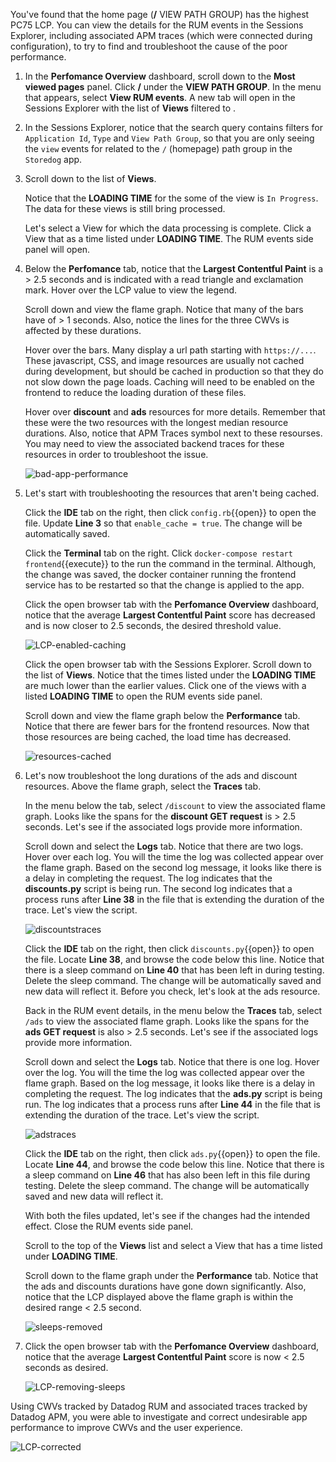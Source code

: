 You've found that the home page (**/** VIEW PATH GROUP) has the highest PC75 LCP. You can view the details for the RUM events in the Sessions Explorer, including associated APM traces (which were connected during configuration), to try to find and troubleshoot the cause of the poor performance.

1. In the **Perfomance Overview** dashboard, scroll down to the **Most viewed pages** panel. Click **/** under the **VIEW PATH GROUP**. In the menu that appears, select **View RUM events**. A new tab will open in the Sessions Explorer with the list of **Views** filtered to .

2. In the Sessions Explorer, notice that the search query contains filters for `Application Id`, `Type` and `View Path Group`, so that you are only seeing the  `view` events for related to the `/` (homepage) path group in the `Storedog` app. 

3. Scroll down to the list of **Views**. 

    Notice that the **LOADING TIME** for the some of the view is `In Progress`. The data for these views is still bring processed.

    Let's select a View for which the data processing is complete. Click a View that as a time listed under **LOADING TIME**. The RUM events side panel will open.

4. Below the **Perfomance** tab, notice that the **Largest Contentful Paint** is a > 2.5 seconds and is indicated with a read triangle and exclamation mark. Hover over the LCP value to view the legend. 

    Scroll down and view the flame graph. Notice that many of the bars have of > 1 seconds. Also, notice the lines for the three CWVs is affected by these durations.
    
    Hover over the bars. Many display a url path starting with `https://...`. These javascript, CSS, and image resources are usually not cached during development, but should be cached in production so that they do not slow down the page loads. Caching will need to be enabled on the frontend to reduce the loading duration of these files.  
    
    Hover over **discount** and **ads** resources for more details. Remember that these were the two resources with the longest median resource durations. Also, notice that APM Traces symbol next to these resourses. You may need to view the associated backend traces for these resources in order to troubleshoot the issue.

    ![bad-app-performance](assets/bad-app-performance.png)

5. Let's start with troubleshooting the resources that aren't being cached.

    Click the **IDE** tab on the right, then click `config.rb`{{open}} to open the file. Update **Line 3** so that `enable_cache = true`. The change will be automatically saved. 

    Click the **Terminal** tab on the right. Click `docker-compose restart frontend`{{execute}} to the run the command in the terminal. Although, the change was saved, the docker container running the frontend service has to be restarted so that the change is applied to the app.

    Click the open browser tab with the **Perfomance Overview** dashboard, notice that the average **Largest Contentful Paint** score has decreased and is now closer to 2.5 seconds, the desired threshold value.

    ![LCP-enabled-caching](assets/LCP-enabled-caching.png)

    Click the open browser tab with the Sessions Explorer. Scroll down to the list of **Views**. Notice that the times listed under the **LOADING TIME** are much lower than the earlier values. Click one of the views with a listed **LOADING TIME** to open the RUM events side panel. 

    Scroll down and view the flame graph below the **Performance** tab. Notice that there are fewer bars for the frontend resources. Now that those resources are being cached, the load time has decreased.

    ![resources-cached](assets/resources-cached.png)

6. Let's now troubleshoot the long durations of the ads and discount resources. Above the flame graph, select the **Traces** tab.  

    In the menu below the tab, select `/discount` to view the associated flame graph. Looks like the spans for the **discount GET request** is > 2.5 seconds. Let's see if the associated logs provide more information.

    Scroll down and select the **Logs** tab. Notice that there are two logs. Hover over each log. You will the time the log was collected appear over the flame graph. Based on the second log message, it looks like there is a delay in completing the request. The log indicates that the **discounts.py** script is being run. The second log indicates that a process runs after **Line 38** in the file that is extending the duration of the trace. Let's view the script.

    ![discountstraces](assets/discountstraces.gif)

    Click the **IDE** tab on the right, then click `discounts.py`{{open}} to open the file. Locate **Line 38**, and browse the code below this line. Notice that there is a sleep command on **Line 40** that has been left in during testing. Delete the sleep command. The change will be automatically saved and new data will reflect it. Before you check, let's look at the ads resource.

    Back in the RUM event details, in the menu below the **Traces** tab, select `/ads` to view the associated flame graph. Looks like the spans for the **ads GET request** is also > 2.5 seconds. Let's see if the associated logs provide more information.

    Scroll down and select the **Logs** tab. Notice that there is one log. Hover over the log. You will the time the log was collected appear over the flame graph. Based on the log message, it looks like there is a delay in completing the request. The log indicates that the **ads.py** script is being run. The log indicates that a process runs after **Line 44** in the file that is extending the duration of the trace. Let's view the script.

    ![adstraces](assets/adstraces.gif)

    Click the **IDE** tab on the right, then click `ads.py`{{open}} to open the file. Locate **Line 44**, and browse the code below this line. Notice that there is a sleep command on **Line 46** that has also been left in this file during testing. Delete the sleep command. The change will be automatically saved and new data will reflect it.

    With both the files updated, let's see if the changes had the intended effect. Close the RUM events side panel.

    Scroll to the top of the **Views** list and select a View that has a time listed under **LOADING TIME**. 
    
    Scroll down to the flame graph under the **Performance** tab. Notice that the ads and discounts durations have gone down significantly. Also, notice that the LCP displayed above the flame graph is within the desired range < 2.5 second.

    ![sleeps-removed](assets/sleeps-removed.png)

6. Click the open browser tab with the **Perfomance Overview** dashboard, notice that the average **Largest Contentful Paint** score is now < 2.5 seconds as desired.

    ![LCP-removing-sleeps](assets/LCP-removing-sleeps.png)

Using CWVs tracked by Datadog RUM and associated traces tracked by Datadog APM, you were able to investigate and correct undesirable app performance to improve CWVs and the user experience.

![LCP-corrected](assets/LCP-corrected.png)